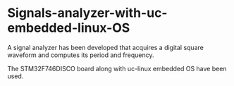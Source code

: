 # Signals-analyzer-with-uc-embedded-linux-OS
A signal analyzer has been developed that acquires a digital square waveform and computes its period and frequency.

The STM32F746DISCO board along with uc-linux embedded OS have been used.
